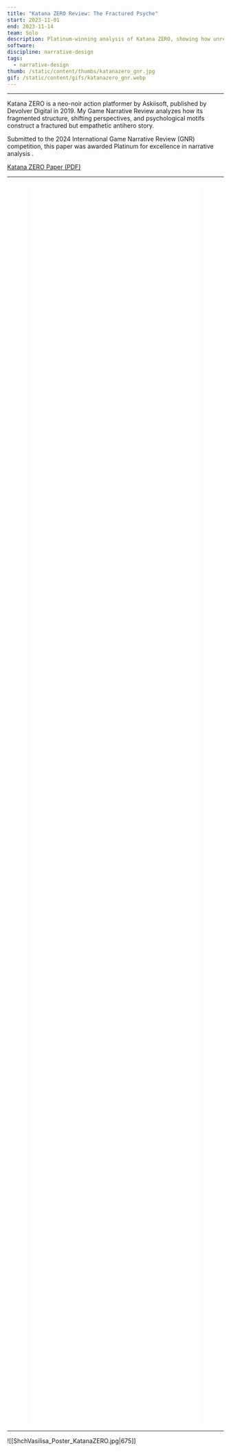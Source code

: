 ```yaml
---
title: "Katana ZERO Review: The Fractured Psyche"
start: 2023-11-01
end: 2023-11-14
team: Solo
description: Platinum-winning analysis of Katana ZERO, showing how unreliable narration and fractured structure immerse players in a destabilized neo-noir story .
software:
discipline: narrative-design
tags:
  - narrative-design
thumb: /static/content/thumbs/katanazero_gnr.jpg
gif: /static/content/gifs/katanazero_gnr.webp
---
```

---

Katana ZERO is a neo-noir action platformer by Askiisoft, published by Devolver Digital in 2019. My Game Narrative Review analyzes how its fragmented structure, shifting perspectives, and psychological motifs construct a fractured but empathetic antihero story. 

Submitted to the 2024 International Game Narrative Review (GNR) competition, this paper was awarded Platinum for excellence in narrative analysis .

[Katana ZERO Paper (PDF)](ShchVasilisa_GNR2024_KatanaZERO.pdf)

---

<div style="display:flex; justify-content:center; width:100%;">
  <div style="width:80%; height:72vh;">
    <iframe 
      src="ShchVasilisa_GNR2024_KatanaZERO.pdf" 
      style="border:none; width:100%; height:100%;" 
    ></iframe>
  </div>
</div>

---

![[ShchVasilisa_Poster_KatanaZERO.jpg|675]]
